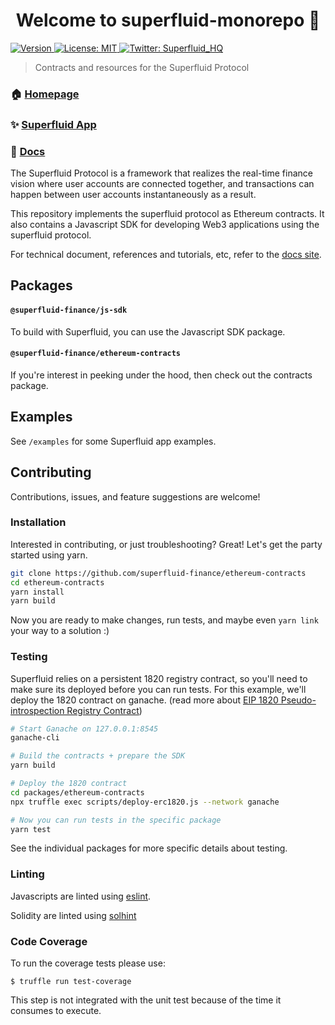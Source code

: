 <h1 align="center">Welcome to superfluid-monorepo 👋</h1>
<p>
  <a href="https://www.npmjs.com/package/@superfluid-finance/ethereum-contracts" target="_blank">
    <img alt="Version" src="https://img.shields.io/npm/v/@superfluid-finance/ethereum-contracts.svg">
  </a>
  <a href="#" target="_blank">
    <img alt="License: MIT" src="https://img.shields.io/badge/License-MIT-yellow.svg" />
  </a>
  <a href="https://twitter.com/Superfluid_HQ/status/" target="_blank">
    <img alt="Twitter: Superfluid_HQ" src="https://img.shields.io/twitter/follow/Superfluid_HQ.svg?style=social" />
  </a>
</p>

> Contracts and resources for the Superfluid Protocol

### 🏠 [Homepage](https://superfluid.finance)

### ✨ [Superfluid App](https://app.superfluid.finance/)

### 📖 [Docs](https://docs.superfluid.finance)

The Superfluid Protocol is a framework that realizes the real-time finance vision
where user accounts are connected together, and transactions can happen between
user accounts instantaneously as a result.

This repository implements the superfluid protocol as Ethereum contracts. It also
contains a Javascript SDK for developing Web3 applications using the superfluid
protocol.

For technical document, references and tutorials, etc, refer to the
[docs site](http://docs.superfluid.finance/).

## Packages

#### `@superfluid-finance/js-sdk`

To build with Superfluid, you can use the Javascript SDK package.

#### `@superfluid-finance/ethereum-contracts`

If you're interest in peeking under the hood, then check out the contracts package.

## Examples

See `/examples` for some Superfluid app examples.

## Contributing

Contributions, issues, and feature suggestions are welcome!

### Installation

Interested in contributing, or just troubleshooting? Great! Let's get the party started using yarn.

```bash
git clone https://github.com/superfluid-finance/ethereum-contracts
cd ethereum-contracts
yarn install
yarn build
```

Now you are ready to make changes, run tests, and maybe even `yarn link` your way to a solution :)

### Testing

Superfluid relies on a persistent 1820 registry contract, so you'll need to make sure its deployed before you can run tests. For this example, we'll deploy the 1820 contract on ganache. (read more about [EIP 1820 Pseudo-introspection Registry Contract](https://eips.ethereum.org/EIPS/eip-1820))

```bash
# Start Ganache on 127.0.0.1:8545
ganache-cli

# Build the contracts + prepare the SDK
yarn build

# Deploy the 1820 contract
cd packages/ethereum-contracts
npx truffle exec scripts/deploy-erc1820.js --network ganache

# Now you can run tests in the specific package
yarn test
```

See the individual packages for more specific details about testing.

### Linting

Javascripts are linted using [eslint](https://eslint.org/).

Solidity are linted using [solhint](https://protofire.github.io/solhint/)

### Code Coverage

To run the coverage tests please use:

```
$ truffle run test-coverage
```

This step is not integrated with the unit test because of the time it consumes to execute.
